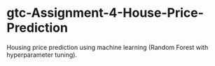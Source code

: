 # gtc-Assignment-4-House-Price-Prediction
Housing price prediction using machine learning (Random Forest with hyperparameter tuning).
